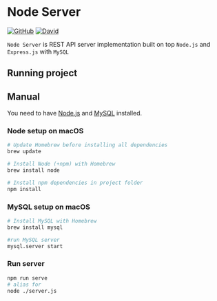 # Node Server

[![GitHub](https://img.shields.io/github/license/sheykin/NodeServer?label=license&style=flat-square)](LICENSE.md)
[![David](https://img.shields.io/david/sheykin/NodeServer?style=flat-square)](https://david-dm.org/sheykin/NodeServer)


`Node Server` is REST API server implementation built on top `Node.js` and `Express.js` with `MySQL`

## Running project

## Manual

You need to have [Node.js](https://nodejs.org) and [MySQL](https://www.mysql.com/) installed.

### Node setup on macOS

```sh
# Update Homebrew before installing all dependencies
brew update

# Install Node (+npm) with Homebrew
brew install node

# Install npm dependencies in project folder
npm install
```

### MySQL setup on macOS

```sh
# Install MySQL with Homebrew
brew install mysql

#run MySQL server
mysql.server start
```

### Run server

```sh
npm run serve
# alias for
node ./server.js
```

